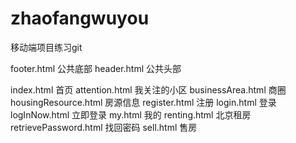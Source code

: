 # zhaofangwuyou
移动端项目练习git


footer.html 公共底部
header.html 公共头部

index.html     首页
attention.html 我关注的小区
businessArea.html  商圈
housingResource.html  房源信息
register.html 注册
login.html   登录
logInNow.html     立即登录
my.html   我的
renting.html  北京租房
retrievePassword.html 找回密码
sell.html    售房




